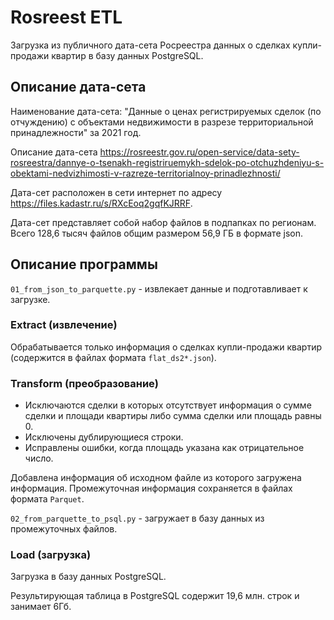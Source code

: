 # Rosreest ETL

Загрузка из публичного дата-сета Росреестра данных о сделках купли-продажи квартир в базу данных PostgreSQL.

## Описание дата-сета

Наименование дата-сета: "Данные о ценах регистрируемых сделок (по отчуждению) с объектами недвижимости в разрезе территориальной принадлежности" за 2021 год.


Описание дата-сета https://rosreestr.gov.ru/open-service/data-sety-rosreestra/dannye-o-tsenakh-registriruemykh-sdelok-po-otchuzhdeniyu-s-obektami-nedvizhimosti-v-razreze-territorialnoy-prinadlezhnosti/


Дата-сет расположен в сети интернет по адресу https://files.kadastr.ru/s/RXcEoq2gqfKJRRF.


Дата-сет представляет собой набор файлов в подпапках по регионам. Всего 128,6 тысяч файлов общим размером 56,9 ГБ в формате json.

## Описание программы

`01_from_json_to_parquette.py` - извлекает данные и подготавливает к загрузке.
### Extract (извлечение)

 Обрабатывается только информация о сделках купли-продажи квартир (содержится в файлах формата `flat_ds2*.json`).

### Transform (преобразование)
+ Исключаются сделки в которых отсутствует информация о сумме сделки и площади квартиры либо сумма сделки или площадь равны 0. 
+ Исключены дублирующиеся строки. 
+ Исправлены ошибки, когда площадь указана как отрицательное число.

Добавлена информация об исходном файле из которого загружена информация.
Промежуточная информация сохраняется в файлах формата `Parquet`.

`02_from_parquette_to_psql.py` - загружает в базу данных из промежуточных файлов.

### Load (загрузка)

Загрузка в базу данных PostgreSQL.

Результирующая таблица в PostgreSQL содержит 19,6 млн. строк и занимает 6Гб.



